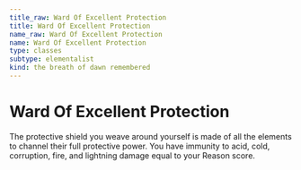 ```yaml
---
title_raw: Ward Of Excellent Protection
title: Ward Of Excellent Protection
name_raw: Ward Of Excellent Protection
name: Ward Of Excellent Protection
type: classes
subtype: elementalist
kind: the breath of dawn remembered
---
```


# Ward Of Excellent Protection

The protective shield you weave around yourself is made of all the elements to channel their full protective power. You have immunity to acid, cold, corruption, fire, and lightning damage equal to your Reason score.
